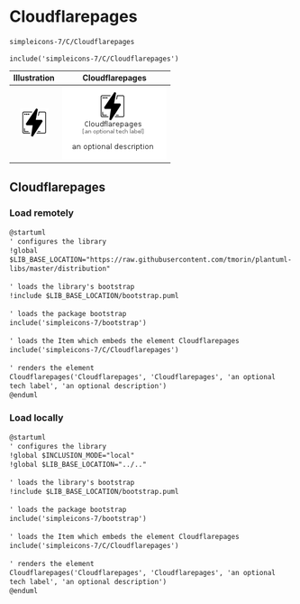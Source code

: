 # Cloudflarepages


```text
simpleicons-7/C/Cloudflarepages
```

```text
include('simpleicons-7/C/Cloudflarepages')
```



| Illustration | Cloudflarepages |
| :---: | :---: |
| ![illustration for Illustration](../../simpleicons-7/C/Cloudflarepages.png) | ![illustration for Cloudflarepages](../../simpleicons-7/C/Cloudflarepages.Local.png) |




## Cloudflarepages

### Load remotely
```plantuml
@startuml
' configures the library
!global $LIB_BASE_LOCATION="https://raw.githubusercontent.com/tmorin/plantuml-libs/master/distribution"

' loads the library's bootstrap
!include $LIB_BASE_LOCATION/bootstrap.puml

' loads the package bootstrap
include('simpleicons-7/bootstrap')

' loads the Item which embeds the element Cloudflarepages
include('simpleicons-7/C/Cloudflarepages')

' renders the element
Cloudflarepages('Cloudflarepages', 'Cloudflarepages', 'an optional tech label', 'an optional description')
@enduml
```

### Load locally
```plantuml
@startuml
' configures the library
!global $INCLUSION_MODE="local"
!global $LIB_BASE_LOCATION="../.."

' loads the library's bootstrap
!include $LIB_BASE_LOCATION/bootstrap.puml

' loads the package bootstrap
include('simpleicons-7/bootstrap')

' loads the Item which embeds the element Cloudflarepages
include('simpleicons-7/C/Cloudflarepages')

' renders the element
Cloudflarepages('Cloudflarepages', 'Cloudflarepages', 'an optional tech label', 'an optional description')
@enduml
```

